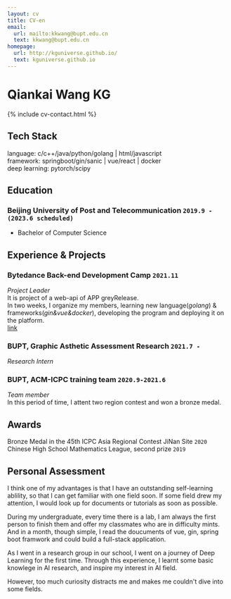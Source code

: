 ```yaml
---
layout: cv
title: CV-en
email:
  url: mailto:kkwang@bupt.edu.cn
  text: kkwang@bupt.edu.cn
homepage:
  url: http://kguniverse.github.io/
  text: kguniverse.github.io
---
```


# Qiankai Wang **KG**

{% include cv-contact.html %}

## Tech Stack
language: c/c++/java/python/golang | html/javascript<br>
framework: springboot/gin/sanic | vue/react | docker<br>
deep learning: pytorch/scipy<br>

## Education

### **Beijing University of Post and Telecommunication** `2019.9 - (2023.6 scheduled)`

- Bachelor of Computer Science

## Experience & Projects

### Bytedance Back-end Development Camp `2021.11`

_Project Leader_<br>
It is project of a web-api of APP greyRelease.<br>
In two weeks, I organize my members, learning new language(_golang_) & frameworks(_gin&vue&docker_), developing the program and deploying it on the platform.<br>
[link](https://github.com/kguniverse/techtrainingcamp-AppUpgrade)

### BUPT, Graphic Asthetic Assessment Research `2021.7 -`

_Research Intern_<br> 

### BUPT, ACM-ICPC training team `2020.9-2021.6`

_Team member_<br>
In this period of time, I attent two region contest and won a bronze medal.<br>

## Awards
Bronze Medal in the 45th ICPC Asia Regional Contest JiNan Site `2020` <br>
Chinese High School Mathematics League, second prize `2019`<br>

## Personal Assessment

<p>I think one of my advantages is that I have an outstanding self-learning ablility, so that I can get familiar with one field soon. If some field drew my attention, I would look up for documents or tutorials as soon as possible.
<p>During my undergraduate, every time there is a lab, I am always the first person to finish them and offer my classmates who are in difficulty mints. And in a month, though simple, I read the doucuments of vue, gin, spring boot framwork and could build a full-stack application.
<p>As I went in a research group in our school, I went on a journey of Deep Learning for the first time. Through this experience, I learnt some basic knowlege in AI research, and inspire my interest in AI field.
<p>However, too much curiosity distracts me and makes me couldn't dive into some fields.
